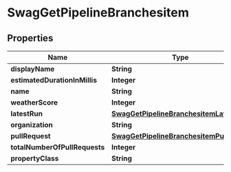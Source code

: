 
# SwagGetPipelineBranchesitem

## Properties
Name | Type | Description | Notes
------------ | ------------- | ------------- | -------------
**displayName** | **String** |  |  [optional]
**estimatedDurationInMillis** | **Integer** |  |  [optional]
**name** | **String** |  |  [optional]
**weatherScore** | **Integer** |  |  [optional]
**latestRun** | [**SwagGetPipelineBranchesitemLatestRun**](SwagGetPipelineBranchesitemLatestRun.md) |  |  [optional]
**organization** | **String** |  |  [optional]
**pullRequest** | [**SwagGetPipelineBranchesitemPullReque**](SwagGetPipelineBranchesitemPullReque.md) |  |  [optional]
**totalNumberOfPullRequests** | **Integer** |  |  [optional]
**propertyClass** | **String** |  |  [optional]



